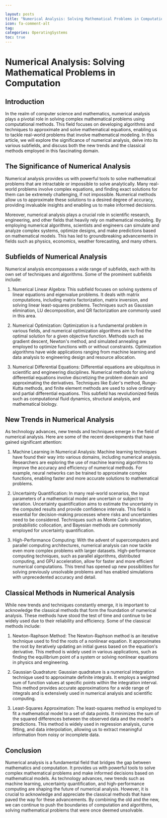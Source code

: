 ```yaml
---

layout: posts
title: "Numerical Analysis: Solving Mathematical Problems in Computation"
icon: fa-comment-alt
tag:      
categories: OperatingSystems
toc: true
---
```




# Numerical Analysis: Solving Mathematical Problems in Computation

## Introduction

In the realm of computer science and mathematics, numerical analysis plays a pivotal role in solving complex mathematical problems using computational methods. This field focuses on developing algorithms and techniques to approximate and solve mathematical equations, enabling us to tackle real-world problems that involve mathematical modeling. In this article, we will explore the significance of numerical analysis, delve into its various subfields, and discuss both the new trends and the classical methods employed in this fascinating domain.

## The Significance of Numerical Analysis

Numerical analysis provides us with powerful tools to solve mathematical problems that are intractable or impossible to solve analytically. Many real-world problems involve complex equations, and finding exact solutions for them can be extremely challenging, if not impossible. Numerical methods allow us to approximate these solutions to a desired degree of accuracy, providing invaluable insights and enabling us to make informed decisions.

Moreover, numerical analysis plays a crucial role in scientific research, engineering, and other fields that heavily rely on mathematical modeling. By employing numerical algorithms, scientists and engineers can simulate and analyze complex systems, optimize designs, and make predictions based on mathematical models. This has led to groundbreaking advancements in fields such as physics, economics, weather forecasting, and many others.

## Subfields of Numerical Analysis

Numerical analysis encompasses a wide range of subfields, each with its own set of techniques and algorithms. Some of the prominent subfields include:

1. Numerical Linear Algebra: This subfield focuses on solving systems of linear equations and eigenvalue problems. It deals with matrix computations, including matrix factorization, matrix inversion, and solving linear least-squares problems. Techniques such as Gaussian elimination, LU decomposition, and QR factorization are commonly used in this area.

2. Numerical Optimization: Optimization is a fundamental problem in various fields, and numerical optimization algorithms aim to find the optimal solution for a given objective function. Methods such as gradient descent, Newton's method, and simulated annealing are employed to optimize functions with or without constraints. Optimization algorithms have wide applications ranging from machine learning and data analysis to engineering design and resource allocation.

3. Numerical Differential Equations: Differential equations are ubiquitous in scientific and engineering disciplines. Numerical methods for solving differential equations involve discretizing the problem domain and approximating the derivatives. Techniques like Euler's method, Runge-Kutta methods, and finite element methods are used to solve ordinary and partial differential equations. This subfield has revolutionized fields such as computational fluid dynamics, structural analysis, and mathematical biology.

## New Trends in Numerical Analysis

As technology advances, new trends and techniques emerge in the field of numerical analysis. Here are some of the recent developments that have gained significant attention:

1. Machine Learning in Numerical Analysis: Machine learning techniques have found their way into various domains, including numerical analysis. Researchers are exploring the use of machine learning algorithms to improve the accuracy and efficiency of numerical methods. For example, neural networks can be trained to approximate complex functions, enabling faster and more accurate solutions to mathematical problems.

2. Uncertainty Quantification: In many real-world scenarios, the input parameters of a mathematical model are uncertain or subject to variation. Uncertainty quantification aims to estimate the uncertainty in the computed results and provide confidence intervals. This field is essential for decision-making processes where risks and uncertainties need to be considered. Techniques such as Monte Carlo simulation, probabilistic collocation, and Bayesian methods are commonly employed for uncertainty quantification.

3. High-Performance Computing: With the advent of supercomputers and parallel computing architectures, numerical analysis can now tackle even more complex problems with larger datasets. High-performance computing techniques, such as parallel algorithms, distributed computing, and GPU acceleration, allow for faster and more efficient numerical computations. This trend has opened up new possibilities for solving previously unsolvable problems and has enabled simulations with unprecedented accuracy and detail.

## Classical Methods in Numerical Analysis

While new trends and techniques constantly emerge, it is important to acknowledge the classical methods that form the foundation of numerical analysis. These methods have stood the test of time and continue to be widely used due to their reliability and efficiency. Some of the classical methods include:

1. Newton-Raphson Method: The Newton-Raphson method is an iterative technique used to find the roots of a nonlinear equation. It approximates the root by iteratively updating an initial guess based on the equation's derivative. This method is widely used in various applications, such as finding the equilibrium point of a system or solving nonlinear equations in physics and engineering.

2. Gaussian Quadrature: Gaussian quadrature is a numerical integration technique used to approximate definite integrals. It employs a weighted sum of function values at specific points within the integration interval. This method provides accurate approximations for a wide range of integrals and is extensively used in numerical analysis and scientific computing.

3. Least-Squares Approximation: The least-squares method is employed to fit a mathematical model to a set of data points. It minimizes the sum of the squared differences between the observed data and the model's predictions. This method is widely used in regression analysis, curve fitting, and data interpolation, allowing us to extract meaningful information from noisy or incomplete data.

## Conclusion

Numerical analysis is a fundamental field that bridges the gap between mathematics and computation. It provides us with powerful tools to solve complex mathematical problems and make informed decisions based on mathematical models. As technology advances, new trends such as machine learning, uncertainty quantification, and high-performance computing are shaping the future of numerical analysis. However, it is crucial to acknowledge and appreciate the classical methods that have paved the way for these advancements. By combining the old and the new, we can continue to push the boundaries of computation and algorithms, solving mathematical problems that were once deemed unsolvable.